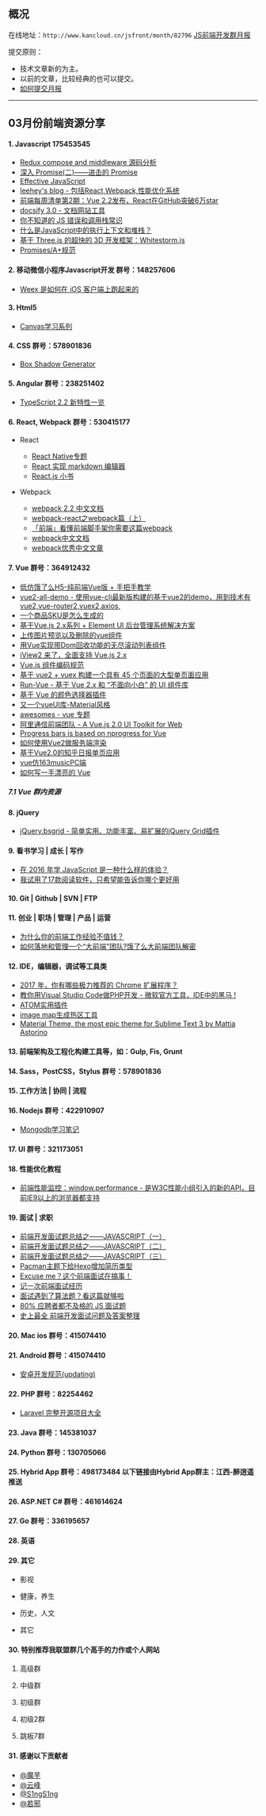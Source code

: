 ﻿## 概况

在线地址：`http://www.kancloud.cn/jsfront/month/82796` [JS前端开发群月报](http://www.kancloud.cn/jsfront/month/82796)


提交原则：

- 技术文章新的为主。
- 以前的文章，比较经典的也可以提交。
- [如何提交月报](http://www.kancloud.cn/jsfront/month/227309)

---


## 03月份前端资源分享
#### 1. Javascript 175453545
- [Redux compose and middleware 源码分析](https://github.com/asd0102433/redux-learn)
- [深入 Promise(二)——进击的 Promise](https://zhuanlan.zhihu.com/p/25198178)
- [Effective JavaScript](http://www.ctolib.com/docs/sfile/effective-javascript/index.html)
- [leehey's blog - 包括React,Webpack,性能优化系统](https://github.com/lcxfs1991/blog)
- [前端每周清单第2期：Vue 2.2发布，React在GitHub突破6万star](https://zhuanlan.zhihu.com/p/25460054)
- [docsify 3.0 - 文档网站工具](https://github.com/QingWei-Li/docsify/)
- [你不知道的 JS 错误和调用栈常识](https://zhuanlan.zhihu.com/p/25644447)
- [什么是JavaScript中的执行上下文和堆栈？](http://davidshariff.com/blog/what-is-the-execution-context-in-javascript)
- [基于 Three.js 的超快的 3D 开发框架：Whitestorm.js](https://github.com/WhitestormJS/whitestorm.js)
- [Promises/A+规范](http://www.ituring.com.cn/article/66566)

#### 2. 移动微信小程序Javascript开发 群号：148257606
- [Weex 是如何在 iOS 客户端上跑起来的](http://www.jianshu.com/p/41cde2c62b81)

#### 3. Html5
- [Canvas学习系列](https://www.w3cplus.com/blog/tags/616.html)

#### 4. CSS  群号：578901836
- [Box Shadow Generator](http://box-shadow.org/)

#### 5. Angular 群号：238251402
- [TypeScript 2.2 新特性一览](https://zhuanlan.zhihu.com/p/25579011)

#### 6. React, Webpack 群号：530415177
- React

    - [React Native专题](http://www.lcode.org/react-native/)
    - [React 实现 markdown 编辑器](http://miaoyunze.com/2016/12/15/react-markdown/)
    - [React.js 小书](https://github.com/huzidaha/react-naive-book)

- Webpack

    - [webpack 2.2 中文文档](http://www.css88.com/doc/webpack2/)
    - [webpack-react之webpack篇（上）](http://www.jianshu.com/p/794d573d2c53)
    - [「前端」看懂前端脚手架你需要这篇webpack](https://github.com/ShowJoy-com/showjoy-blog/issues/7)
    - [webpack中文文档](https://doc.webpack-china.org/)
    - [webpack优秀中文文章](https://github.com/webpack-china/awesome-webpack-cn)

#### 7. Vue 群号：364912432
- [低仿饿了么H5-纯前端Vue版 + 手把手教学](http://www.jianshu.com/p/65c957b228e9)
- [vue2-all-demo - 使用vue-cli最新版构建的基于vue2的demo，用到技术有vue2,vue-router2,vuex2,axios,](https://github.com/sailengsi/sls-vue2-all-demo)
- [一个商品SKU是怎么生成的](http://jaycewu.site/post/vue-sku.html)
- [基于Vue.js 2.x系列 + Element UI 后台管理系统解决方案](https://github.com/lin-xin/manage-system)
- [上传图片预览以及删除的vue组件](https://github.com/kinsliy/vue-img-preview-delete)
- [用Vue实现带Dom回收功能的无尽滚动列表组件](http://www.jianshu.com/p/81a6c4cb85be)
- [iView2 来了，全面支持 Vue.js 2.x](https://juejin.im/post/58c2031c44d9040068e67871)
- [Vue.js 组件编码规范](https://zhuanlan.zhihu.com/p/25654116)
- [基于 vue2 + vuex 构建一个具有 45 个页面的大型单页面应用](https://github.com/bailicangdu/vue2-elm)
- [Run-Vue - 基于 Vue 2.x 和 “不面向小白” 的 UI 组件库](http://vuejs.com.cn/#/)
- [基于 Vue 的颜色选择器插件](https://zhuanlan.zhihu.com/p/25748496)
- [又一个vueUI库-Material风格](https://github.com/marcosmoura/vue-material)
- [awesomes - vue 专题](https://www.awesomes.cn/subject/vue)
- [阿里通信前端团队 - A Vue.js 2.0 UI Toolkit for Web](https://aliqin.github.io/atui/docs/atui/introduce)
- [Progress bars is based on nprogress for Vue](https://github.com/vue-bulma/nprogress)
- [如何使用Vue2做服务端渲染](https://zhuanlan.zhihu.com/p/25828881)
- [基于Vue2.0的知乎日报单页应用](https://github.com/walleeeee/daily-zhihu)
- [vue仿163musicPC端](http://blog.shanamaid.top/2017/03/21/vue%E4%BB%BF163musicPC%E7%AB%AF/)
- [如何写一手漂亮的 Vue](http://jeffjade.com/2017/03/11/120-how-to-write-vue-better/?utm_source=tuicool&utm_medium=referral)

##### 7.1 Vue 群内资源

#### 8. jQuery
- [jQuery.bsgrid - 简单实用、功能丰富、易扩展的jQuery Grid插件](https://github.com/baishui2004/jquery.bsgrid)

#### 9. 看书学习 | 成长 | 写作
- [在 2016 年学 JavaScript 是一种什么样的体验？](https://zhuanlan.zhihu.com/p/22782487)
- [我试用了17款阅读软件，只希望能告诉你哪个更好用](https://zhuanlan.zhihu.com/p/25701060)


#### 10. Git | Github | SVN | FTP

#### 11. 创业 | 职场 | 管理 | 产品 | 运营
- [为什么你的前端工作经验不值钱？](http://mp.weixin.qq.com/s?__biz=MzA3MDMyMzk0NA==&mid=2650814545&idx=1&sn=1639039d88b245c793194dce79bb73ea&chksm=84ca03d6b3bd8ac08a15f5c3e7b0a6d6d3b734504c6b0838ece4917b74d1024766479cf3726c&mpshare=1&scene=23&srcid=03079tTq2VJRilw04lB99FbL#rd)
- [如何落地和管理一个“大前端”团队?饿了么大前端团队解密](http://mp.weixin.qq.com/s?__biz=MjM5MDE0Mjc4MA==&mid=2650995610&idx=1&sn=d44ad482dc30a3eae727571f2630a348##)

#### 12. IDE，编辑器，调试等工具类
- [2017 年，你有哪些极力推荐的 Chrome 扩展程序？](https://www.zhihu.com/question/54516073)
- [教你用Visual Studio Code做PHP开发 - 微软官方工具，IDE中的黑马 !](http://www.wfun.com/news/902655.html)
- [ATOM实用插件](https://cnodejs.org/topic/58c21b7806dbd608756d0bfa)
- [image map生成热区工具](https://github.com/qiu-deqing/imagemap-generator)
- [Material Theme, the most epic theme for Sublime Text 3 by Mattia Astorino](http://equinsuocha.io/material-theme/#/default)

#### 13. 前端架构及工程化构建工具等，如：Gulp, Fis, Grunt

#### 14. Sass，PostCSS，Stylus  群号：578901836

#### 15. 工作方法 | 协同 | 流程

#### 16. Nodejs 群号：422910907
- [Mongodb学习笔记](https://github.com/qianjiahao/MongoDB)

#### 17. UI 群号：321173051

#### 18. 性能优化教程
- [前端性能监控：window.performance - 是W3C性能小组引入的新的API，目前IE9以上的浏览器都支持](https://www.talkingcoder.com/article/6393568564023870746)

#### 19. 面试 | 求职
- [前端开发面试题总结之——JAVASCRIPT（一）](http://www.jianshu.com/p/fc1faa8730b2)
- [前端开发面试题总结之——JAVASCRIPT（二）](http://www.jianshu.com/p/1a20dac12cf6)
- [前端开发面试题总结之——JAVASCRIPT（三）](http://www.jianshu.com/p/988840419605)
- [Pacman主题下给Hexo增加简历类型](http://blog.zanlabs.com/2015/01/02/add-resume-type-to-hexo-under-pacman-theme/)
- [Excuse me？这个前端面试在搞事！](https://zhuanlan.zhihu.com/p/25407758)
- [记一次前端面试经历](http://www.cnblogs.com/yugege/p/6526215.html)
- [面试遇到了算法题？看这篇就够啦](https://juejin.im/post/58ca051f61ff4b0060165122)
- [80% 应聘者都不及格的 JS 面试题](https://zhuanlan.zhihu.com/p/25855075)
- [史上最全 前端开发面试问题及答案整理](https://github.com/gnipbao/Front-end-Interview-questions)

#### 20. Mac ios 群号：415074410

#### 21. Android 群号：415074410
- [安卓开发规范(updating)](https://github.com/Blankj/AndroidStandardDevelop)

#### 22. PHP 群号：82254462
- [Laravel 完整开源项目大全](http://laravelacademy.org/laravel-project)

#### 23. Java 群号：145381037

#### 24. Python 群号：130705066

#### 25. Hybrid App 群号：498173484 以下链接由Hybrid App群主：江西-醉逍遥推送

#### 26. ASP.NET C# 群号：461614624

#### 27. Go 群号：336195657

#### 28. 英语

#### 29. 其它

- 影视


- 健康，养生


- 历史，人文


- 其它




#### 30. 特别推荐我联盟群几个高手的力作或个人网站

1. 高级群



2. 中级群

3. 初级群

4. 初级2群


5. 跳板7群


#### 31. 感谢以下贡献者
- [@魔芋](https://github.com/moyuling)
- [@云峰](https://github.com/wuyunfeng8)
- [@S1ngS1ng](https://github.com/S1ngS1ng)
- [@若邪](https://github.com/wjkang)
